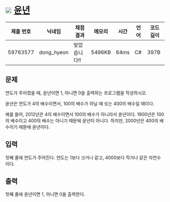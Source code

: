 # <img width="20px"  src="https://d2gd6pc034wcta.cloudfront.net/tier/1.svg" class="solvedac-tier"> [윤년](https://www.acmicpc.net/problem/2753) 

| 제출 번호 | 닉네임 | 채점 결과 | 메모리 | 시간 | 언어 | 코드 길이 |
|---|---|---|---|---|---|---|
|59763577|dong_hyeon|맞았습니다!! |5496KB|64ms|C#|397B|

## 문제
<p>연도가 주어졌을 때, 윤년이면 1, 아니면 0을 출력하는 프로그램을 작성하시오.</p>

<p>윤년은 연도가 4의 배수이면서, 100의 배수가 아닐 때 또는 400의 배수일 때이다.</p>

<p>예를 들어, 2012년은 4의 배수이면서 100의 배수가 아니라서 윤년이다. 1900년은 100의 배수이고 400의 배수는 아니기 때문에 윤년이 아니다. 하지만, 2000년은 400의 배수이기 때문에 윤년이다.</p>

## 입력
<p>첫째 줄에 연도가 주어진다. 연도는 1보다 크거나 같고, 4000보다 작거나 같은 자연수이다.</p>

## 출력
<p>첫째 줄에 윤년이면 1, 아니면 0을 출력한다.</p>

